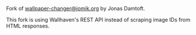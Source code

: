 Fork of wallpaper-changer@jomik.org by Jonas Damtoft.

This fork is using Wallhaven's REST API instead of scraping image IDs from HTML responses.
